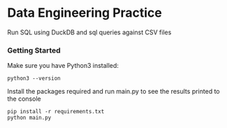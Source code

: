 # Data Engineering Practice

Run SQL using DuckDB and sql queries against CSV files


### Getting Started

Make sure you have Python3 installed:

```commandline
python3 --version
```

Install the packages required and run main.py to see the results printed to the console

```commandline
pip install -r requirements.txt
python main.py
```
